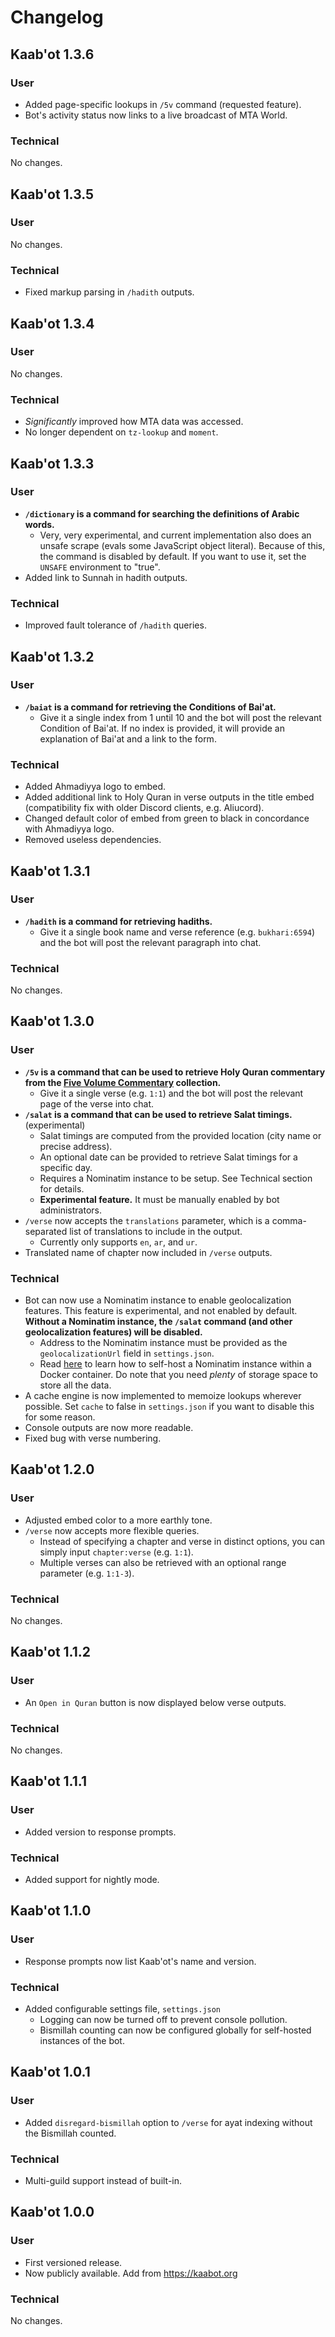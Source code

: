 # Changelog

## Kaab'ot 1.3.6

### User

- Added page-specific lookups in `/5v` command (requested feature).
- Bot's activity status now links to a live broadcast of MTA World.

### Technical

No changes.

## Kaab'ot 1.3.5

### User

No changes.

### Technical

- Fixed markup parsing in `/hadith` outputs.

## Kaab'ot 1.3.4

### User

No changes.

### Technical

- _Significantly_ improved how MTA data was accessed.
- No longer dependent on `tz-lookup` and `moment`.

## Kaab'ot 1.3.3

### User

- **`/dictionary` is a command for searching the definitions of Arabic words.**
  - Very, very experimental, and current implementation also does an unsafe scrape (evals some JavaScript object literal). Because of this, the command is disabled by default. If you want to use it, set the `UNSAFE` environment to "true".
- Added link to Sunnah in hadith outputs.

### Technical

- Improved fault tolerance of `/hadith` queries.

## Kaab'ot 1.3.2

### User

- **`/baiat` is a command for retrieving the Conditions of Bai'at.**
  - Give it a single index from 1 until 10 and the bot will post the relevant Condition of Bai'at. If no index is provided, it will provide an explanation of Bai'at and a link to the form.

### Technical

- Added Ahmadiyya logo to embed.
- Added additional link to Holy Quran in verse outputs in the title embed (compatibility fix with older Discord clients, e.g. Aliucord).
- Changed default color of embed from green to black in concordance with Ahmadiyya logo.
- Removed useless dependencies.

## Kaab'ot 1.3.1

### User

- **`/hadith` is a command for retrieving hadiths.**
  - Give it a single book name and verse reference (e.g. `bukhari:6594`) and the bot will post the relevant paragraph into chat.

### Technical

No changes.

## Kaab'ot 1.3.0

### User

- **`/5v` is a command that can be used to retrieve Holy Quran commentary from the [Five Volume Commentary](https://www.booksonislam.org/products/five-volume-commentary) collection.**
  - Give it a single verse (e.g. `1:1`) and the bot will post the relevant page of the verse into chat.
- **`/salat` is a command that can be used to retrieve Salat timings.** (experimental)
  - Salat timings are computed from the provided location (city name or precise address).
  - An optional date can be provided to retrieve Salat timings for a specific day.
  - Requires a Nominatim instance to be setup. See Technical section for details.
  - **Experimental feature.** It must be manually enabled by bot administrators.
- `/verse` now accepts the `translations` parameter, which is a comma-separated list of translations to include in the output.
  - Currently only supports `en`, `ar`, and `ur`.
- Translated name of chapter now included in `/verse` outputs.

### Technical

- Bot can now use a Nominatim instance to enable geolocalization features. This feature is experimental, and not enabled by default. **Without a Nominatim instance, the `/salat` command (and other geolocalization features) will be disabled.**
  - Address to the Nominatim instance must be provided as the `geolocalizationUrl` field in `settings.json`.
  - Read [here](https://github.com/mediagis/nominatim-docker/tree/master/4.4) to learn how to self-host a Nominatim instance within a Docker container. Do note that you need _plenty_ of storage space to store all the data.
- A cache engine is now implemented to memoize lookups wherever possible. Set `cache` to false in `settings.json` if you want to disable this for some reason.
- Console outputs are now more readable.
- Fixed bug with verse numbering.

## Kaab'ot 1.2.0

### User

- Adjusted embed color to a more earthly tone.
- `/verse` now accepts more flexible queries.
  - Instead of specifying a chapter and verse in distinct options, you can simply input `chapter:verse` (e.g. `1:1`).
  - Multiple verses can also be retrieved with an optional range parameter (e.g. `1:1-3`).

### Technical

No changes.

## Kaab'ot 1.1.2

### User

- An `Open in Quran` button is now displayed below verse outputs.

### Technical

No changes.

## Kaab'ot 1.1.1

### User

- Added version to response prompts.

### Technical

- Added support for nightly mode.

## Kaab'ot 1.1.0

### User

- Response prompts now list Kaab'ot's name and version.

### Technical

- Added configurable settings file, `settings.json`
  - Logging can now be turned off to prevent console pollution.
  - Bismillah counting can now be configured globally for self-hosted instances of the bot.

## Kaab'ot 1.0.1

### User

- Added `disregard-bismillah` option to `/verse` for ayat indexing without the Bismillah counted.

### Technical

- Multi-guild support instead of built-in.

## Kaab'ot 1.0.0

### User

- First versioned release.
- Now publicly available. Add from https://kaabot.org

### Technical

No changes.
